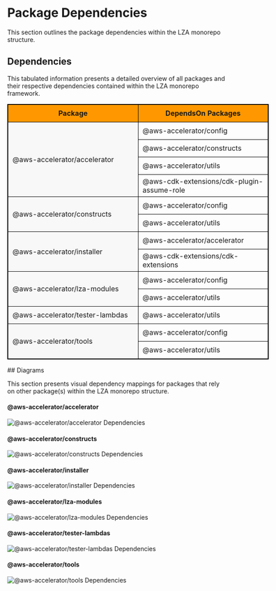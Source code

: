# Package Dependencies

This section outlines the package dependencies within the LZA monorepo structure.


## Dependencies


This tabulated information presents a detailed overview of all packages and their respective dependencies contained within the LZA monorepo framework.

<style>
      table, th, td { 
          border: 1px solid black;  
          border-collapse: collapse;
      }
      th, td { 
          padding: 5px;
          text-align: left;
      }
      th {
          background-color: #FF9800;
          text-align: center;
          font-weight: bold;
      }
      .package-cell {
          width: 400px;
          text-align: left !important;
          vertical-align: middle !important;
          background-color: #f8f8f8;
          display: table-cell;
          height: 100%;
          padding-left: 10px;
      }
      .dependency-cell {
          width: 400px;
          padding-left: 10px;
      }
      tr {
          height: 40px;  /* Fixed height for rows */
      }
  </style>
<table style="width: 600px;">
<tr><th style="width: 300px;">Package</th><th style="width: 300px;">DependsOn Packages</th></tr>
<tr>
                  <td class="package-cell" rowspan="4">
                      <div style="display: flex; align-items: center; height: 100%;">
                          @aws-accelerator/accelerator
                      </div>
                  </td>
                  <td class="dependency-cell">@aws-accelerator/config</td>
              </tr>
<tr><td class="dependency-cell">@aws-accelerator/constructs</td></tr>
<tr><td class="dependency-cell">@aws-accelerator/utils</td></tr>
<tr><td class="dependency-cell">@aws-cdk-extensions/cdk-plugin-assume-role</td></tr>
<tr>
                  <td class="package-cell" rowspan="2">
                      <div style="display: flex; align-items: center; height: 100%;">
                          @aws-accelerator/constructs
                      </div>
                  </td>
                  <td class="dependency-cell">@aws-accelerator/config</td>
              </tr>
<tr><td class="dependency-cell">@aws-accelerator/utils</td></tr>
<tr>
                  <td class="package-cell" rowspan="2">
                      <div style="display: flex; align-items: center; height: 100%;">
                          @aws-accelerator/installer
                      </div>
                  </td>
                  <td class="dependency-cell">@aws-accelerator/accelerator</td>
              </tr>
<tr><td class="dependency-cell">@aws-cdk-extensions/cdk-extensions</td></tr>
<tr>
                  <td class="package-cell" rowspan="2">
                      <div style="display: flex; align-items: center; height: 100%;">
                          @aws-accelerator/lza-modules
                      </div>
                  </td>
                  <td class="dependency-cell">@aws-accelerator/config</td>
              </tr>
<tr><td class="dependency-cell">@aws-accelerator/utils</td></tr>
<tr>
                  <td class="package-cell" rowspan="1">
                      <div style="display: flex; align-items: center; height: 100%;">
                          @aws-accelerator/tester-lambdas
                      </div>
                  </td>
                  <td class="dependency-cell">@aws-accelerator/utils</td>
              </tr>
<tr>
                  <td class="package-cell" rowspan="2">
                      <div style="display: flex; align-items: center; height: 100%;">
                          @aws-accelerator/tools
                      </div>
                  </td>
                  <td class="dependency-cell">@aws-accelerator/config</td>
              </tr>
<tr><td class="dependency-cell">@aws-accelerator/utils</td></tr>
</table>
## Diagrams


This section presents visual dependency mappings for packages that rely on other package(s) within the LZA monorepo structure.

#### @aws-accelerator/accelerator

![@aws-accelerator/accelerator Dependencies](img/dependency-diagrams/aws-acceleratoraccelerator-dependency.generated.svg)

#### @aws-accelerator/constructs

![@aws-accelerator/constructs Dependencies](img/dependency-diagrams/aws-acceleratorconstructs-dependency.generated.svg)

#### @aws-accelerator/installer

![@aws-accelerator/installer Dependencies](img/dependency-diagrams/aws-acceleratorinstaller-dependency.generated.svg)

#### @aws-accelerator/lza-modules

![@aws-accelerator/lza-modules Dependencies](img/dependency-diagrams/aws-acceleratorlza-modules-dependency.generated.svg)

#### @aws-accelerator/tester-lambdas

![@aws-accelerator/tester-lambdas Dependencies](img/dependency-diagrams/aws-acceleratortester-lambdas-dependency.generated.svg)

#### @aws-accelerator/tools

![@aws-accelerator/tools Dependencies](img/dependency-diagrams/aws-acceleratortools-dependency.generated.svg)

